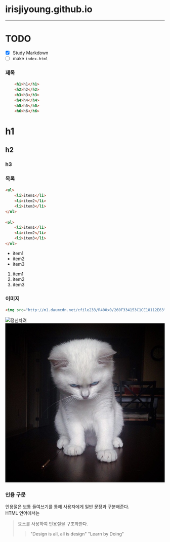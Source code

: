 # irisjiyoung.github.io

---
# TODO
- [x] Study Markdown
- [ ] make `index.html` 

### 제목
```html
	<h1>h1</h1>
	<h2>h2</h2>
	<h3>h3</h3>
	<h4>h4</h4>
	<h5>h5</h5>
	<h6>h6</h6>
```

# h1
## h2
### h3

### 목록
```html
<ul>
	<li>item1</li>
	<li>item2</li>
	<li>item3</li>
</ul>

<ol>
	<li>item1</li>
	<li>item2</li>
	<li>item3</li>
</ol>
```

- item1
- item2
- item3

1. item1
1. item2
1. item3

### 이미지
``` html
<img src="http://m1.daumcdn.net/cfile233/R400x0/260F334153C1CE18112E63" alt="정신차려" width="133.33" height="74.67" />
```
![정신차려](http://m1.daumcdn.net/cfile233/R400x0/260F334153C1CE18112E63)
![붓과장](assets/cat.jpg)



### 인용 구문 

인용절은 보통 들여쓰기를 통해 사용자에게 일반 문장과 구분해준다.<br>
HTML 언어에서는 <blockquote>요소를 사용하여 인용절을 구조화한다.

>"Design is all, all is design"
>"Learn by Doing"
